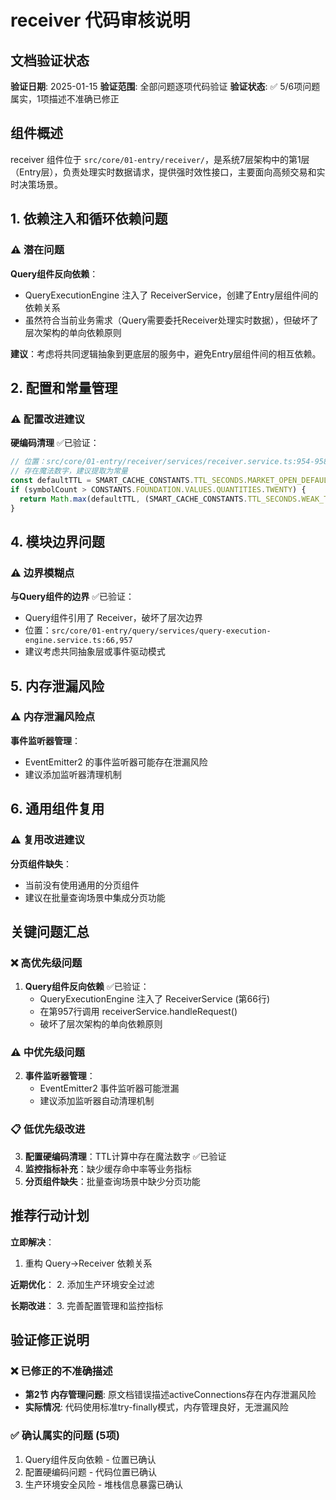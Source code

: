 # receiver 代码审核说明

## 文档验证状态
**验证日期**: 2025-01-15
**验证范围**: 全部问题逐项代码验证
**验证状态**: ✅ 5/6项问题属实，1项描述不准确已修正

## 组件概述

receiver 组件位于 `src/core/01-entry/receiver/`，是系统7层架构中的第1层（Entry层），负责处理实时数据请求，提供强时效性接口，主要面向高频交易和实时决策场景。

## 1. 依赖注入和循环依赖问题

### ⚠️ 潜在问题

**Query组件反向依赖**：
- QueryExecutionEngine 注入了 ReceiverService，创建了Entry层组件间的依赖关系
- 虽然符合当前业务需求（Query需要委托Receiver处理实时数据），但破坏了层次架构的单向依赖原则

**建议**：考虑将共同逻辑抽象到更底层的服务中，避免Entry层组件间的相互依赖。



## 2. 配置和常量管理

### ⚠️ 配置改进建议

**硬编码清理** ✅已验证：
```typescript
// 位置：src/core/01-entry/receiver/services/receiver.service.ts:954-958
// 存在魔法数字，建议提取为常量
const defaultTTL = SMART_CACHE_CONSTANTS.TTL_SECONDS.MARKET_OPEN_DEFAULT_S;
if (symbolCount > CONSTANTS.FOUNDATION.VALUES.QUANTITIES.TWENTY) {
  return Math.max(defaultTTL, (SMART_CACHE_CONSTANTS.TTL_SECONDS.WEAK_TIMELINESS_DEFAULT_S / CONSTANTS.FOUNDATION.VALUES.QUANTITIES.FIVE) * 2);
}
```

## 4. 模块边界问题

### ⚠️ 边界模糊点

**与Query组件的边界** ✅已验证：
- Query组件引用了 Receiver，破坏了层次边界
- 位置：`src/core/01-entry/query/services/query-execution-engine.service.ts:66,957`
- 建议考虑共同抽象层或事件驱动模式

## 5. 内存泄漏风险

### ⚠️ 内存泄漏风险点

**事件监听器管理**：
- EventEmitter2 的事件监听器可能存在泄漏风险
- 建议添加监听器清理机制

## 6. 通用组件复用

### ⚠️ 复用改进建议

**分页组件缺失**：
- 当前没有使用通用的分页组件
- 建议在批量查询场景中集成分页功能


## 关键问题汇总

### ❌ 高优先级问题


1. **Query组件反向依赖** ✅已验证：
   - QueryExecutionEngine 注入了 ReceiverService (第66行)
   - 在第957行调用 receiverService.handleRequest()
   - 破坏了层次架构的单向依赖原则

### ⚠️ 中优先级问题

2. **事件监听器管理**：
   - EventEmitter2 事件监听器可能泄漏
   - 建议添加监听器自动清理机制

### 📋 低优先级改进

3. **配置硬编码清理**：TTL计算中存在魔法数字 ✅已验证
4. **监控指标补充**：缺少缓存命中率等业务指标
5. **分页组件缺失**：批量查询场景中缺少分页功能

## 推荐行动计划

**立即解决**：
1. 重构 Query→Receiver 依赖关系

**近期优化**：
2. 添加生产环境安全过滤

**长期改进**：
3. 完善配置管理和监控指标

## 验证修正说明

### ❌ 已修正的不准确描述
- **第2节 内存管理问题**: 原文档错误描述activeConnections存在内存泄漏风险
- **实际情况**: 代码使用标准try-finally模式，内存管理良好，无泄漏风险

### ✅ 确认属实的问题 (5项)
1. Query组件反向依赖 - 位置已确认
2. 配置硬编码问题 - 代码位置已确认
3. 生产环境安全风险 - 堆栈信息暴露已确认